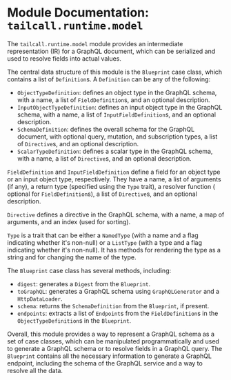 # Module Documentation: `tailcall.runtime.model`

The `tailcall.runtime.model` module provides an intermediate representation (IR) for a GraphQL document, which can be
serialized and used to resolve fields into actual values.

The central data structure of this module is the `Blueprint` case class, which contains a list of `Definition`s.
A `Definition` can be any of the following:

- `ObjectTypeDefinition`: defines an object type in the GraphQL schema, with a name, a list of `FieldDefinition`s, and
  an optional description.
- `InputObjectTypeDefinition`: defines an input object type in the GraphQL schema, with a name, a list
  of `InputFieldDefinition`s, and an optional description.
- `SchemaDefinition`: defines the overall schema for the GraphQL document, with optional query, mutation, and
  subscription types, a list of `Directive`s, and an optional description.
- `ScalarTypeDefinition`: defines a scalar type in the GraphQL schema, with a name, a list of `Directive`s, and an
  optional description.

`FieldDefinition` and `InputFieldDefinition` define a field for an object type or an input object type, respectively.
They have a name, a list of arguments (if any), a return type (specified using the `Type` trait), a resolver function (
optional for `FieldDefinition`s), a list of `Directive`s, and an optional description.

`Directive` defines a directive in the GraphQL schema, with a name, a map of arguments, and an index (used for sorting).

`Type` is a trait that can be either a `NamedType` (with a name and a flag indicating whether it's non-null) or
a `ListType` (with a type and a flag indicating whether it's non-null). It has methods for rendering the type as a
string and for changing the name of the type.

The `Blueprint` case class has several methods, including:

- `digest`: generates a `Digest` from the `Blueprint`.
- `toGraphQL`: generates a GraphQL schema using `GraphQLGenerator` and a `HttpDataLoader`.
- `schema`: returns the `SchemaDefinition` from the `Blueprint`, if present.
- `endpoints`: extracts a list of `Endpoint`s from the `FieldDefinition`s in the `ObjectTypeDefinition`s in
  the `Blueprint`.

Overall, this module provides a way to represent a GraphQL schema as a set of case classes, which can be manipulated
programmatically and used to generate a GraphQL schema or to resolve fields in a GraphQL query. The `Blueprint` contains
all the necessary information to generate a GraphQL endpoint, including the schema of the GraphQL service and a way to
resolve all the data.
